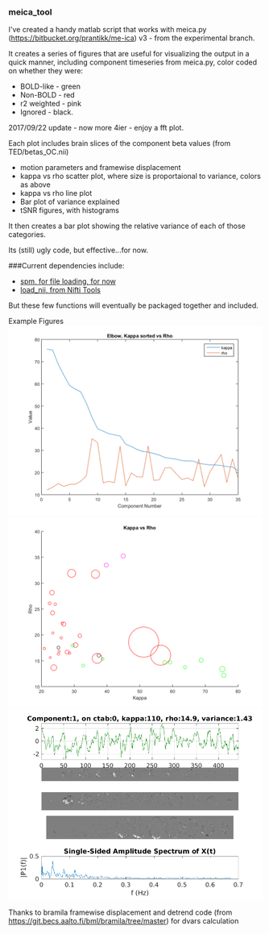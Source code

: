### meica_tool

I've created a handy matlab script that works with meica.py (https://bitbucket.org/prantikk/me-ica) v3 - from the experimental branch. 

It creates a series of figures that are useful for visualizing the output in a quick manner, including component timeseries from meica.py, color coded on whether they were:

* BOLD-like - green 
* Non-BOLD - red
* r2 weighted - pink
* Ignored - black. 

2017/09/22 update - now more 4ier - enjoy a fft plot. 

Each plot includes brain slices of the component beta values (from TED/betas_OC.nii)

* motion parameters and framewise displacement
* kappa vs rho scatter plot, where size is proportaional to variance, colors as above
* kappa vs rho line plot
* Bar plot of variance explained
* tSNR figures, with histograms

It then creates a bar plot showing the relative variance of each of those categories. 

Its (still) ugly code, but effective...for now. 

###Current dependencies include:


* [spm, for file loading, for now](http://www.fil.ion.ucl.ac.uk/spm/)
* [load_nii, from Nifti Tools](https://www.mathworks.com/matlabcentral/fileexchange/8797-tools-for-nifti-and-analyze-image)

But these few functions will eventually be packaged together and included. 

Example Figures
![Kappa vs Rho plot](https://github.com/dowdlelt/meica_tool/blob/master/example_figures/Elbow_Graph_KappaVsRho.png?raw=true)
![Kappa vs Rho Scatter](https://github.com/dowdlelt/meica_tool/blob/master/example_figures/KappaVsRho.png?raw=true)
![Timeseries and brains](https://github.com/dowdlelt/meica_tool/blob/master/Component_1_on_ctab_0.png?raw=true)

Thanks to bramila framewise displacement and detrend code (from https://git.becs.aalto.fi/bml/bramila/tree/master) for dvars calculation 
